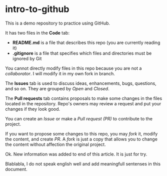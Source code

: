 # intro-to-github
This is a demo repository to practice using GitHub.

It has two files in the **Code** tab:
- **README.md** is a file that describes this repo (you are currently reading it)
- **.gitignore** is a file that specifies which files and directories must be ignored by Git

You cannot directly modify files in this repo because you are not a *collaborator*.
I will modify it in my own fork in branch.

The **Issues** tab is used to discuss ideas, enhancements, bugs, questions, and so on. They are grouped by *Open* and *Closed*.

The **Pull requests** tab contains proposals to make some changes in the files located in the repository. Repo's owners may review a request and put your changes if they look good.

You can create an *Issue* or make a *Pull request (PR)* to contribute to the project.

If you want to propose some changes to this repo, you may *fork* it, modify the content, and create *PR*. A *fork* is just a copy that allows you to change the content without affection the original project.

Ok. New information was added to end of this article. It is just for try.

Blablabla, I do not speak english well and add meaningfull sentenses in this document.
